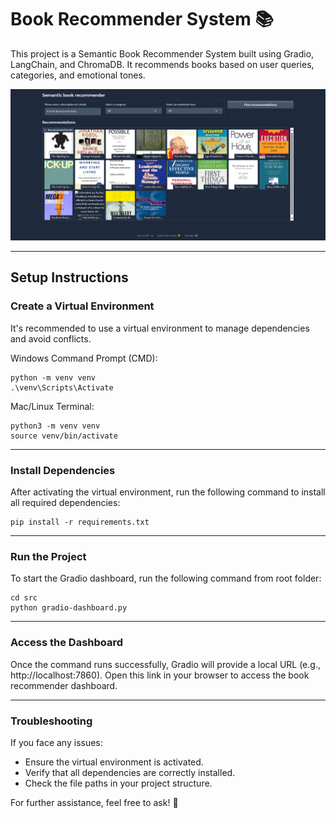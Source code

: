 # Book Recommender System 📚

This project is a Semantic Book Recommender System built using Gradio, LangChain, and ChromaDB. It recommends books based on user queries, categories, and emotional tones.

<img src = "data/webpage.png" alt = "webpage image">

---
## Setup Instructions

### Create a Virtual Environment

It's recommended to use a virtual environment to manage dependencies and avoid conflicts.


Windows Command Prompt (CMD):
```
python -m venv venv
.\venv\Scripts\Activate
```

Mac/Linux Terminal:
```
python3 -m venv venv
source venv/bin/activate
```
---
### Install Dependencies

After activating the virtual environment, run the following command to install all required dependencies:
```
pip install -r requirements.txt
```
---
### Run the Project

To start the Gradio dashboard, run the following command from root folder:

```
cd src
python gradio-dashboard.py
```

---
### Access the Dashboard

Once the command runs successfully, Gradio will provide a local URL (e.g., http://localhost:7860). Open this link in your browser to access the book recommender dashboard.

---
### Troubleshooting

If you face any issues:

- Ensure the virtual environment is activated.
- Verify that all dependencies are correctly installed.
- Check the file paths in your project structure.

For further assistance, feel free to ask! 🙌

